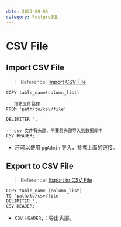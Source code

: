 ```yaml
---
date: 2023-09-05
category: PostgreSQL
---
```


# CSV File

## Import CSV File

> Reference: [Import CSV File](https://www.postgresqltutorial.com/postgresql-tutorial/import-csv-file-into-posgresql-table/)

```plsql
COPY table_name(column_list)

-- 指定文件路径
FROM 'path/to/csv/file'

DELIMITER ','

-- csv 文件有头部，不要将头部导入到数据库中
CSV HEADER;
```

- 还可以使用 `pgAdmin` 导入，参考上面的链接。

## Export to CSV File

> Reference: [Export to CSV File](https://www.postgresqltutorial.com/postgresql-tutorial/export-postgresql-table-to-csv-file/)

```plsql
COPY table_name (column_list)
TO 'path/to/csv/file'
DELIMITER ','
CSV HEADER;
```

- `CSV HEADER;`：导出头部。
